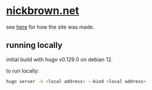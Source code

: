 # [nickbrown.net](https://nickbrown.net)

see [here](https://nickbrown.net/about) for how the site was made.

## running locally

initial build with hugo v0.129.0 on debian 12.  

to run locally:
```bash
hugo server -b <local address> --bind <local address>
```
